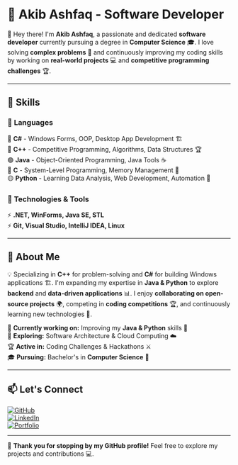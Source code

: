 # 🚀 Akib Ashfaq - Software Developer  

👋 Hey there! I'm **Akib Ashfaq**, a passionate and dedicated **software developer** currently pursuing a degree in **Computer Science** 🎓. I love solving **complex problems** 🧩 and continuously improving my coding skills by working on **real-world projects** 💻 and **competitive programming challenges** 🏆.  

---

## 💼 Skills  

### 🔹 **Languages**  
🔷 **C#** - Windows Forms, OOP, Desktop App Development 🏗️  
🔶 **C++** - Competitive Programming, Algorithms, Data Structures 🏆  
🟢 **Java** - Object-Oriented Programming, Java Tools ☕  
🔴 **C** - System-Level Programming, Memory Management 💾  
🟡 **Python** - Learning Data Analysis, Web Development, Automation 🐍  

### 🔹 **Technologies & Tools**  
⚡ **.NET, WinForms, Java SE, STL**  
⚡ **Git, Visual Studio, IntelliJ IDEA, Linux**  

---

## 🚀 About Me  
💡 Specializing in **C++** for problem-solving and **C#** for building Windows applications 🏗️. I'm expanding my expertise in **Java & Python** to explore **backend** and **data-driven applications** 📊. I enjoy **collaborating on open-source projects** 🌍, competing in **coding competitions** 🏆, and continuously learning new technologies 🚀.  

🔭 **Currently working on:** Improving my **Java & Python** skills 🚀  
🌱 **Exploring:** Software Architecture & Cloud Computing ☁️  
🏆 **Active in:** Coding Challenges & Hackathons ⚔️  
🎓 **Pursuing:** Bachelor's in **Computer Science** 🏫  

---

## 📫 Let's Connect  
[![GitHub](https://img.shields.io/badge/GitHub-000?style=for-the-badge&logo=github)](https://github.com/your-username)  
[![LinkedIn](https://img.shields.io/badge/LinkedIn-0077B5?style=for-the-badge&logo=linkedin)](https://linkedin.com/in/your-profile)  
[![Portfolio](https://img.shields.io/badge/Portfolio-222?style=for-the-badge&logo=google-chrome)](https://yourportfolio.com)  

---

🚀 **Thank you for stopping by my GitHub profile!** Feel free to explore my projects and contributions 💻.  
